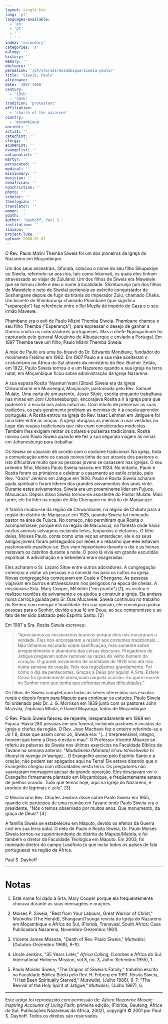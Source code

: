 ```yaml
---
layout: single-bio
lang: 'pt'
languages-available:
  - 'en'
  - 'pt'
  - ' '
  - ' '
index: 'secondary'
categories: 's'
eulogy: ''
history: ''
memory: ''
obituary: ''
permalink: '/pt/stories/mozambique/siweia-paulo/'
title: 'Siweia, Paulo'
alternate: ''
date: '1897-1968'
century:
  - '19th'
  - '20th'
tradition: 'protestant'
affiliation:
  - 'church of the nazarene'
country:
  - 'mozambique'
ancient: ''
artist: ''
catechist: ''
clergy: ''
ecumenist: ''
evangelist: ''
nationalist: ''
martyr: ''
persecuted: ''
medical: ''
missionary: ''
musician: ''
nonafrican: ''
nonchristian: ''
photo: ''
scholar: ''
theologian: ''
translator: ''
women: ''
youth: ''
author: 'Dayhoff, Paul S.'
institution: ''
liaison: ''
project-luke: ''
upload: 2000-01-01
---
```



O Rev. Paulo Mizini Themba Siweia foi um dos pioneiros da Igreja do Nazareno em Moçambique.

Um dos seus ancestrais, Sifunda, colocou o nome do seu filho Sikupukiye ou Siwela, referindo-se aos rios, tais como Inkomati, os quais eles tinham atravessado ao viajar de Zululand. Um dos filhos de Siwela era Mawelele que se tornou chefe e deu o nome à localidade. Shimburunja (um dos filhos de Mawelele e neto de Siwela) pertencia ao exército conquistador de Soshangane depois de fugir da tirania do Imperador Zulu, chamado Chaka. Um bisneto de Shimburunja chamado Phambane (que significa "separação") faz referência entre o Rei Muzila do império de Gaza e o seu irmão Mavewe.

Phambane era o avô de Paulo Mizini Themba Siweia. Phambane chamou o seu filho Themba ("Esperança"), para expressar o desejo de ganhar a Guerra contra os colonizadores portugueses. Mas o chefe Ngungunhane foi capturado pelo general Mouzinho de Albuquerque e enviado a Portugal. Em 1897 Themba teve um filho, Paulo Mizini Themba Siweia.

A mãe de Paulo era uma tia-bisavó do Dr. Edwardo Mondlane, fundador do movimento Frelimo em 1962. Em 1907 Paulo e a sua mãe aceitaram o cristianismo na África do Sul através do ministério do Rev. Bucher. Então, em 1922, Paulo Siweia tornou-s e um Nazareno quando a sua igreja na terra natal, em Moçambique ficou sobre administração da Igreja Nazarena.

A sua esposa Rosita  'Nyamun'wani (Sitoie) Siweia era da Igreja Chiwumbane em Mussengui, Manjacaze, pastoreada pelo  Rev. Samuel Mulate. Uma carta de um parente, Jesse Sitoie, escrita enquanto trabalhava nas minas em Joni (Johanesburgo), encorajava Rosita a ir à igreja para que pudesse ir à escola nas aulas noturnas. Com intuito de preservar as suas tradições, os pais geralmente proibiam as meninas de ir à escola aprender português. A Rosita entrou na igreja do Rev. Isaac Lehman em Jatigue e foi uma líder entre as moças. A igreja obrigava as meninas a usar vestidos no lugar das roupas tradicionais que não eram consideradas modestas. Também lhes exigiam retirar os colares e pulseiras tradicionais. Rosita noivou com Paulo Siweia quando ele fez a sua segunda viagem às minas em Johanesburgo para trabalhar.

Os Siweia se casaram de acordo com o costume tradicional. Na igreja, toda a comunicação entre os casais noivos tinha de ser através dos pastores e isto dificultava muito que as pessoas jovens se casassem nas igrejas. O seu primeiro filho, Moises Paulo Siweia nasceu em 1924. No entanto, Paulo e Rosita foram os primeiros a celebrar o casamento ao estilo cristão, pelo Rev. "Gaza" Jenkins em Jatigue em 1926. Paulo e Rosita Siweia  acharam ajuda spiritual e foram líderes dos grandes avivamentos dos anos vinte. Durante estes avivamentos, Siweia era um proeminente líder em Fujuca, Macuacua. Depois disso Siweia tornou-se assistente do Pastor Mulate. Mais tarde, ele foi líder na região de Alto Chengane no distrito de Manjacaze.

A família mudou-se da região de Chiwumbane, na região de Chibuto para a região do distrito de Manjacaze em 1925, quando Siweia foi nomeado pastor na área de Fujuca. No começo, não permitiram que Rosita o acompanhasse, porque era na região de Macuacua, na floresta onde havia muitos animais selvagens incluindo leões, leopardos e elefantes. O filho deles, Moises Paulo, conta como uma vez ao entardecer, ele e os seus amigos jovens foram perseguidos por leões e o rebanho que eles estavam pastoreando espalhou-se. Eles viam hipopótamo durante o dia e as hienas matavam os cabritos durante a noite. O povo lá vivia em grande escuridão espiritual. A adivinhação e a bebedeira eram exageradas.

Eles acharam o Sr. Lazaro Sitoe  entre outros adoradores. A congregação começou a visitar as pessoas e a convidá-las para os cultos na igreja. Novas congregações começaram em Cuaie e Chengane. As pessoas viajavam em burros e atravessavam rios perigosos na época de cheias. A missionária Srta. Mary Cooper, Mihlotini ("em pranto") [1], os visitou e realizou reuniões de avivamento e os ajudou a construir a igreja. Ela andava numa carroça guiada pelo Sr.  Dias Mucavele. Siweia continuou no trabalho do Senhor com energia e humildade. Em sua opinião, ele conseguia ganhar pessoas para o Senhor, devido a sua fé em Deus, ao seu compromisso e ao fato de ter sido batizado pelo Espírito Santo. [2]

Em 1987 a Sra. Rosita Siweia escreveu:

> "Apreciamos os missionários brancos porque eles nos mostraram a verdade. Eles nos encorajaram a resistir aos costumes tradicionais… Não tínhamos escutado sobre santificação, mas somente sobre arrependimento e abandono das coisas obscuras. Pregadores de Jatigue pregavam sobre remover as raízes do velho homem do coração. O grande avivamento de santidade de 1928 veio até nós numa semana de oração. Nós nos regozijamos grandemente. Foi como o dia de pentecostes. Graças a Deus por aquilo! A Srta. Estere Guiva foi grandemente abençoada naquela ocasião. Eu quero morrer no Senhor nem que tenha que enfrentar muitas dificuldades."

Os filhos de Siweia completaram todas as séries oferecidas nas escolas rurais e depois foram para Maputo para continuar os estudos. Paulo Siweia foi ordenado pelo Dr. J. G. Morrison em 1939 junto com os pastores John Mazivila, Zephania Mhula, e Daniel Muyanga, todos de Moçambique.

O Rev. Paulo Siweia faleceu de repente, inesperadamente em 1968 em Fujuca. Havia 280 pessoas em seu funeral, incluindo pastores e anciãos da igreja e chefes da região. O Rev. Joao Muchave fez o enterro referindo-se a Jó 1:8, disse que assim como Jó, Siweia era: "(...) Irrepreensível, íntegro, homem que teme a Deus e evita o mau". O Professor Vicente Mbanze se referiu às palavras de Siweia nos últimos exercícios na Faculdade Bíblica de Tavane na semana anterior: "*Mudidimela (Muhota) lo'wu tshiveliweke hi tihunyi ta nyenge (n'wenge)*... O Evangelho aceso pelo Espírito Santo e a oração, não podem ser apagados aqui na Terra! Ele estava dizendo  que o Evangelho  chegou com dificuldades nesta terra. Os pregadores não suavizaram  mensagem apesar da grande oposição. Eles desejavam ver o Evangelho firmemente plantado em Moçambique, e freqüentemente estava de joelhos orando. Tudo que temos hoje, aqui na Igreja do Nazareno, é produto de lágrimas e zelo". [3]

O Missionário Rev. Charles Jenkins disse sobre Paulo Siweia em 1955, quando ele participou de uma reunião em Tavane onde Paulo Siweia era o presidente, "Nós o temos observado por muitos anos. Que monumento, da graça de Deus!" [4]

A família Siweia se estabeleceu em Maputo, devido os efeitos da Guerra civil em sua terra natal. O neto de Paulo e Rosita Siweia, Dr. Paulo Moises Siweia tornou-se superintendente do distrito de Maputo/Matola, e foi também o diretor da Faculdade Teológica em Maputo. Em 2003, foi nomeado diretor do campo Lusófono (o que inclui todos os países de fala portuguesa) na região da África.

Paul S. Dayhoff

---

# Notas

1. Este nome foi dado à Srta. Mary Cooper porque ela frequentemente chorava durante as suas mensagens e orações.

2. Moises P. Siweia, "Rest from Your Labours, Great Warrior of Christ," *Mutwalisi* (The Herald), Shangaan/Tsonga revista da Igreja do Nazareno em Moçambique e África do Sul, (Florida, Transvaal, South Africa: Casa Publicadora Nazarena, Novembro-Dezembro 1961).

3. Vicente James Mbanze, "Death of Rev. Paulo Siweia," *Mutwalisi*, (Outubro-Dezembro 1968), 9-10.

4. Uncle Jenkins, "35 Years Later," *Africa Calling*, (Londres e África do Sul: International Holiness Mission, vol.8, no. 3, Julho-Setembro 1955), 1.

5. Paulo Moisés Siweia, "The Origins of Siweia's Family," trabalho escrito na Faculdade Bíblica Siteki pelo Rev. H. Friberg em 1991. Rosita Siweia, "I Had Been Spiritually Starved," *Mutwalisi*, (Julho 1986), 6-7; "The Revival of the Holy Spirit at Jatigue," *Mutwalisi*, (Julho 1987), 6.

---

Este artigo foi reproduzido com permissão de: *Africa Nazarene Mosaic: Inspiring Accounts of Living Faith*, primeira edição, (Flórida, Gauteng, África do Sul: Publicações Nazarenas da África, 2002), copyright © 2001 por Paul S. Dayhoff. Todos os direitos são reservados.